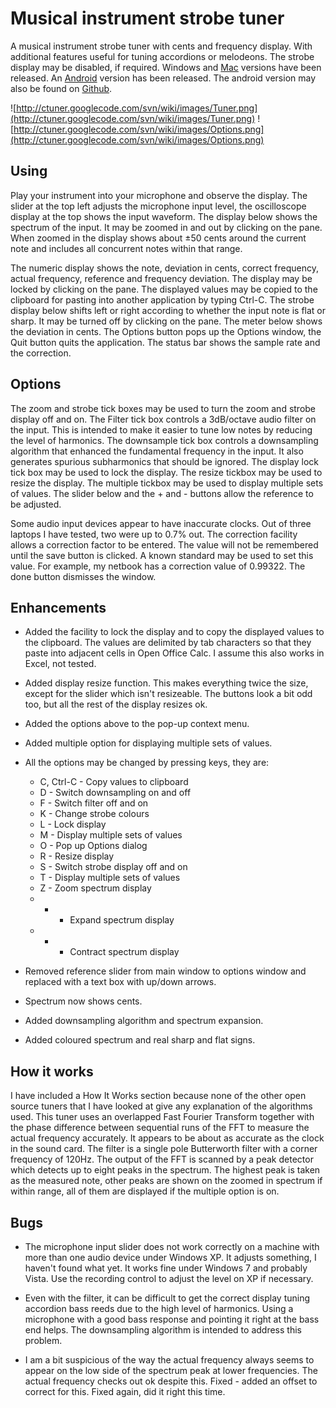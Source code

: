 # Musical instrument strobe tuner #

A musical instrument strobe tuner with cents and frequency
display. With additional features useful for tuning accordions or
melodeons. The strobe display may be disabled, if
required. Windows and
[Mac](http://code.google.com/p/ctuner/wiki/Mac) versions have
been released. An
[Android](http://code.google.com/p/ctuner/wiki/Android) version
has been released. The android version may also be found on
[Github](https://github.com/billthefarmer/tuner).

![http://ctuner.googlecode.com/svn/wiki/images/Tuner.png](http://ctuner.googlecode.com/svn/wiki/images/Tuner.png)  ![http://ctuner.googlecode.com/svn/wiki/images/Options.png](http://ctuner.googlecode.com/svn/wiki/images/Options.png)


## Using ##

Play your instrument into your microphone and observe the
display. The slider at the top left adjusts the microphone input
level, the oscilloscope display at the top shows the input
waveform. The display below shows the spectrum of the input. It
may be zoomed in and out by clicking on the pane. When zoomed in
the display shows about ±50 cents around the current note and
includes all concurrent notes within that range.

The numeric display shows the note, deviation in cents, correct
frequency, actual frequency, reference and frequency
deviation. The display may be locked by clicking on the pane. The
displayed values may be copied to the clipboard for pasting into
another application by typing Ctrl-C. The strobe display below
shifts left or right according to whether the input note is flat
or sharp. It may be turned off by clicking on the pane. The meter
below shows the deviation in cents. The Options button pops up
the Options window, the Quit button quits the application. The
status bar shows the sample rate and the correction.

## Options ##

The zoom and strobe tick boxes may be used to turn the zoom and
strobe display off and on. The Filter tick box controls a
3dB/octave audio filter on the input. This is intended to make it
easier to tune low notes by reducing the level of harmonics. The
downsample tick box controls a downsampling algorithm that
enhanced the fundamental frequency in the input. It also
generates spurious subharmonics that should be ignored. The
display lock tick box may be used to lock the display. The resize
tickbox may be used to resize the display. The multiple tickbox
may be used to display multiple sets of values. The slider below
and the + and - buttons allow the reference to be adjusted.

Some audio input devices appear to have inaccurate clocks. Out of
three laptops I have tested, two were up to 0.7% out. The
correction facility allows a correction factor to be entered. The
value will not be remembered until the save button is clicked. A
known standard may be used to set this value. For example, my
netbook has a correction value of 0.99322. The done button
dismisses the window.

## Enhancements ##

  * Added the facility to lock the display and to copy the
    displayed values to the clipboard. The values are delimited
    by tab characters so that they paste into adjacent cells in
    Open Office Calc. I assume this also works in Excel, not
    tested.

  * Added display resize function. This makes everything twice
    the size, except for the slider which isn't resizeable. The
    buttons look a bit odd too, but all the rest of the display
    resizes ok.

  * Added the options above to the pop-up context menu.

  * Added multiple option for displaying multiple sets of values.

  * All the options may be changed by pressing keys, they are:
    * C, Ctrl-C - Copy values to clipboard
    * D - Switch downsampling on and off
    * F - Switch filter off and on
    * K - Change strobe colours
    * L - Lock display
    * M - Display multiple sets of values
    * O - Pop up Options dialog
    * R - Resize display
    * S - Switch strobe display off and on
    * T - Display multiple sets of values
    * Z - Zoom spectrum display
    * + - Expand spectrum display
    * - - Contract spectrum display

  * Removed reference slider from main window to options window and replaced with a text box with up/down arrows.
  * Spectrum now shows cents.
  * Added downsampling algorithm and spectrum expansion.
  * Added coloured spectrum and real sharp and flat signs.

## How it works ##

I have included a How It Works section because none of the other
open source tuners that I have looked at give any explanation of
the algorithms used. This tuner uses an overlapped Fast Fourier
Transform together with the phase difference between sequential
runs of the FFT to measure the actual frequency accurately. It
appears to be about as accurate as the clock in the sound
card. The filter is a single pole Butterworth filter with a
corner frequency of 120Hz. The output of the FFT is scanned by a
peak detector which detects up to eight peaks in the
spectrum. The highest peak is taken as the measured note, other
peaks are shown on the zoomed in spectrum if within range, all of
them are displayed if the multiple option is on.

## Bugs ##

  * The microphone input slider does not work correctly on a
    machine with more than one audio device under Windows XP. It
    adjusts something, I haven't found what yet. It works fine
    under Windows 7 and probably Vista. Use the recording control
    to adjust the level on XP if necessary.

  * Even with the filter, it can be difficult to get the correct
    display tuning accordion bass reeds due to the high level of
    harmonics. Using a microphone with a good bass response and
    pointing it right at the bass end helps. The downsampling
    algorithm is intended to address this problem.

  * I am a bit suspicious of the way the actual frequency always
    seems to appear on the low side of the spectrum peak at lower
    frequencies. The actual frequency checks out ok despite
    this. Fixed - added an offset to correct for this. Fixed
    again, did it right this time.
